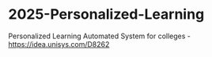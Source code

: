 # 2025-Personalized-Learning
Personalized Learning Automated System for colleges - https://idea.unisys.com/D8262
